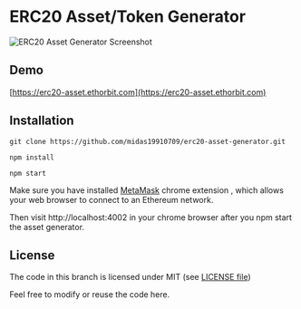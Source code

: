 <!--
  Title: ERC20 Asset Generator
  Description: An ethereum ERC20 token generator, issue your own token on ethereum with just a few clicks.
  Author: Sayed Tauseef Naqvi
  Keywords: ethereum, ERC20, token, asset, web3js, MetaMask
  -->
# ERC20 Asset/Token Generator

![ERC20 Asset Generator Screenshot](https://i.imgur.com/ZZZP7PS.png)

## Demo
[https://erc20-asset.ethorbit.com](https://erc20-asset.ethorbit.com)

## Installation

`git clone https://github.com/midas19910709/erc20-asset-generator.git`

`npm install`

`npm start`

Make sure you have installed [MetaMask](https://chrome.google.com/webstore/detail/metamask/nkbihfbeogaeaoehlefnkodbefgpgknn?hl=en) chrome extension , which
                                                                                                                                                                    allows your web browser to connect to an Ethereum network.

Then visit http://localhost:4002 in your chrome browser after you npm start the asset generator.

## License

The code in this branch is licensed under MIT (see [LICENSE file](https://github.com/midas19910709/erc20-asset-generator/blob/master/LICENSE))

Feel free to modify or reuse the code here.
